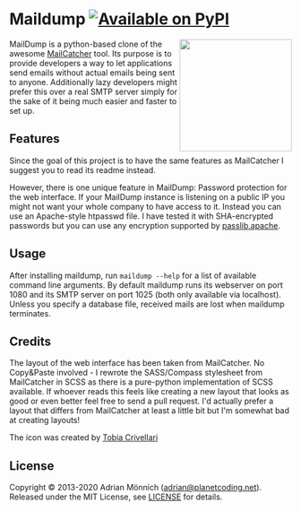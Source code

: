# Maildump [![Available on PyPI](https://img.shields.io/pypi/v/maildump.svg)](https://pypi.python.org/pypi/maildump/) 


<img src="https://github.com/ThiefMaster/maildump/blob/master/icon.png"
     align="right"
     width="200"
     style="width: 200px; margin: auto">


MailDump is a python-based clone of the awesome [MailCatcher](https://github.com/sj26/mailcatcher/blob/master/README.md) tool. Its purpose is to provide developers a way to let applications send emails
without actual emails being sent to anyone. Additionally lazy developers
might prefer this over a real SMTP server simply for the sake of it
being much easier and faster to set up.

## Features

Since the goal of this project is to have the same features as
MailCatcher I suggest you to read its readme instead.

However, there is one unique feature in MailDump: Password protection for
the web interface. If your MailDump instance is listening on a public IP
you might not want your whole company to have access to it. Instead you can
use an Apache-style htpasswd file. I have tested it with SHA-encrypted
passwords but you can use any encryption supported by [passlib.apache](http://pythonhosted.org/passlib/lib/passlib.apache.html).

## Usage

After installing maildump, run `maildump --help` for a list of available
command line arguments.  By default maildump runs its webserver on port
1080 and its SMTP server on port 1025 (both only available via localhost).
Unless you specify a database file, received mails are lost when maildump
terminates.

## Credits

The layout of the web interface has been taken from MailCatcher. No
Copy&Paste involved - I rewrote the SASS/Compass stylesheet from
MailCatcher in SCSS as there is a pure-python implementation of SCSS
available. If whoever reads this feels like creating a new layout that
looks as good or even better feel free to send a pull request. I'd
actually prefer a layout that differs from MailCatcher at least a little
bit but I'm somewhat bad at creating layouts!

The icon was created by [Tobia Crivellari](http://dribbble.com/TobiaCrivellari)

## License

Copyright © 2013-2020 Adrian Mönnich (adrian@planetcoding.net). Released
under the MIT License, see [LICENSE](https://github.com/ThiefMaster/maildump/blob/master/LICENSE) for details.
